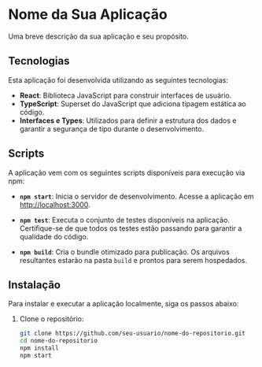 # Nome da Sua Aplicação

Uma breve descrição da sua aplicação e seu propósito.

## Tecnologias

Esta aplicação foi desenvolvida utilizando as seguintes tecnologias:

- **React**: Biblioteca JavaScript para construir interfaces de usuário.
- **TypeScript**: Superset do JavaScript que adiciona tipagem estática ao código.
- **Interfaces e Types**: Utilizados para definir a estrutura dos dados e garantir a segurança de tipo durante o desenvolvimento.

## Scripts

A aplicação vem com os seguintes scripts disponíveis para execução via npm:

- **`npm start`**: Inicia o servidor de desenvolvimento. Acesse a aplicação em [http://localhost:3000](http://localhost:3000).
  
- **`npm test`**: Executa o conjunto de testes disponíveis na aplicação. Certifique-se de que todos os testes estão passando para garantir a qualidade do código.

- **`npm build`**: Cria o bundle otimizado para publicação. Os arquivos resultantes estarão na pasta `build` e prontos para serem hospedados.

## Instalação

Para instalar e executar a aplicação localmente, siga os passos abaixo:

1. Clone o repositório:

   ```bash
   git clone https://github.com/seu-usuario/nome-do-repositorio.git
   cd nome-do-repositorio
   npm install
   npm start


